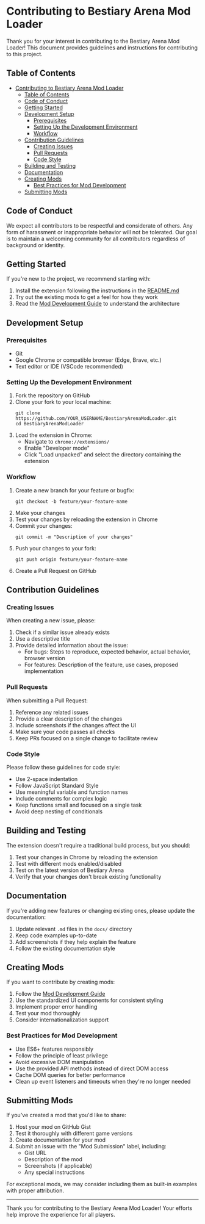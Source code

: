 # Contributing to Bestiary Arena Mod Loader

Thank you for your interest in contributing to the Bestiary Arena Mod Loader! This document provides guidelines and instructions for contributing to this project.

## Table of Contents

- [Contributing to Bestiary Arena Mod Loader](#contributing-to-bestiary-arena-mod-loader)
  - [Table of Contents](#table-of-contents)
  - [Code of Conduct](#code-of-conduct)
  - [Getting Started](#getting-started)
  - [Development Setup](#development-setup)
    - [Prerequisites](#prerequisites)
    - [Setting Up the Development Environment](#setting-up-the-development-environment)
    - [Workflow](#workflow)
  - [Contribution Guidelines](#contribution-guidelines)
    - [Creating Issues](#creating-issues)
    - [Pull Requests](#pull-requests)
    - [Code Style](#code-style)
  - [Building and Testing](#building-and-testing)
  - [Documentation](#documentation)
  - [Creating Mods](#creating-mods)
    - [Best Practices for Mod Development](#best-practices-for-mod-development)
  - [Submitting Mods](#submitting-mods)

## Code of Conduct

We expect all contributors to be respectful and considerate of others. Any form of harassment or inappropriate behavior will not be tolerated. Our goal is to maintain a welcoming community for all contributors regardless of background or identity.

## Getting Started

If you're new to the project, we recommend starting with:

1. Install the extension following the instructions in the [README.md](README.md)
2. Try out the existing mods to get a feel for how they work
3. Read the [Mod Development Guide](docs/mod_development_guide.md) to understand the architecture

## Development Setup

### Prerequisites

- Git
- Google Chrome or compatible browser (Edge, Brave, etc.)
- Text editor or IDE (VSCode recommended)

### Setting Up the Development Environment

1. Fork the repository on GitHub
2. Clone your fork to your local machine:
   ```
   git clone https://github.com/YOUR_USERNAME/BestiaryArenaModLoader.git
   cd BestiaryArenaModLoader
   ```
3. Load the extension in Chrome:
   - Navigate to `chrome://extensions/`
   - Enable "Developer mode"
   - Click "Load unpacked" and select the directory containing the extension

### Workflow

1. Create a new branch for your feature or bugfix:
   ```
   git checkout -b feature/your-feature-name
   ```
2. Make your changes
3. Test your changes by reloading the extension in Chrome
4. Commit your changes:
   ```
   git commit -m "Description of your changes"
   ```
5. Push your changes to your fork:
   ```
   git push origin feature/your-feature-name
   ```
6. Create a Pull Request on GitHub

## Contribution Guidelines

### Creating Issues

When creating a new issue, please:

1. Check if a similar issue already exists
2. Use a descriptive title
3. Provide detailed information about the issue:
   - For bugs: Steps to reproduce, expected behavior, actual behavior, browser version
   - For features: Description of the feature, use cases, proposed implementation

### Pull Requests

When submitting a Pull Request:

1. Reference any related issues
2. Provide a clear description of the changes
3. Include screenshots if the changes affect the UI
4. Make sure your code passes all checks
5. Keep PRs focused on a single change to facilitate review

### Code Style

Please follow these guidelines for code style:

- Use 2-space indentation
- Follow JavaScript Standard Style
- Use meaningful variable and function names
- Include comments for complex logic
- Keep functions small and focused on a single task
- Avoid deep nesting of conditionals

## Building and Testing

The extension doesn't require a traditional build process, but you should:

1. Test your changes in Chrome by reloading the extension
2. Test with different mods enabled/disabled
3. Test on the latest version of Bestiary Arena
4. Verify that your changes don't break existing functionality

## Documentation

If you're adding new features or changing existing ones, please update the documentation:

1. Update relevant `.md` files in the `docs/` directory
2. Keep code examples up-to-date
3. Add screenshots if they help explain the feature
4. Follow the existing documentation style

## Creating Mods

If you want to contribute by creating mods:

1. Follow the [Mod Development Guide](docs/mod_development_guide.md)
2. Use the standardized UI components for consistent styling
3. Implement proper error handling
4. Test your mod thoroughly
5. Consider internationalization support

### Best Practices for Mod Development

- Use ES6+ features responsibly
- Follow the principle of least privilege
- Avoid excessive DOM manipulation
- Use the provided API methods instead of direct DOM access
- Cache DOM queries for better performance
- Clean up event listeners and timeouts when they're no longer needed

## Submitting Mods

If you've created a mod that you'd like to share:

1. Host your mod on GitHub Gist
2. Test it thoroughly with different game versions
3. Create documentation for your mod
4. Submit an issue with the "Mod Submission" label, including:
   - Gist URL
   - Description of the mod
   - Screenshots (if applicable)
   - Any special instructions

For exceptional mods, we may consider including them as built-in examples with proper attribution.

---

Thank you for contributing to the Bestiary Arena Mod Loader! Your efforts help improve the experience for all players.

